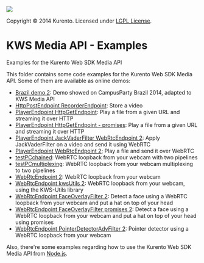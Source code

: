[![][KurentoImage]][website]

Copyright © 2014 Kurento. Licensed under [LGPL License].

KWS Media API - Examples
=============
Examples for the Kurento Web SDK Media API

This folder contains some code examples for the Kurento Web SDK Media API. Some
of them are available as online demos:

* [Brazil demo 2](./brazil_demo_2):
Demo showed on CampusParty Brazil 2014, adapted to KWS Media API
* [HttpPostEndpoint RecorderEndpoint](./HttpPostEndpoint-RecorderEndpoint):
Store a video
* [PlayerEndpoint HttpGetEndpoint](./PlayerEndpoint-HttpGetEndpoint):
Play a file from a given URL and streaming it over HTTP
* [PlayerEndpoint HttpGetEndpoint - promises](./PlayerEndpoint-HttpGetEndpoint_promises):
Play a file from a given URL and streaming it over HTTP
* [PlayerEndpoint JackVaderFilter WebRtcEndpoint 2](./PlayerEndpoint-JackVaderFilter-WebRtcEndpoint_2):
Apply JackVaderFilter on a video and send it using WebRTC
* [PlayerEndpoint WebRtcEndpoint 2](./PlayerEndpoint-WebRtcEndpoint_2);
Play a file and send it over WebRTC
* [testPCchained](./testPCchained):
WebRTC loopback from your webcam with two pipelines
* [testPCmultiplexing](./testPCmultiplexing):
WebRTC loopback from your webcam multiplexing to two pipelines
* [WebRtcEndpoint 2](./WebRtcEndpoint_2):
WebRTC loopback from your webcam
* [WebRtcEndpoint kwsUtils 2](./WebRtcEndpoint-kwsUtils_2):
WebRTC loopback from your webcam, using the KWS-Utils library
* [WebRtcEndpoint FaceOverlayFilter 2](./WebRtcEndpoint-FaceOverlayFilter_2):
Detect a face using a WebRTC loopback from your webcam and put a hat on top of
your head
* [WebRtcEndpoint FaceOverlayFilter promises 2](./WebRtcEndpoint-FaceOverlayFilter_promises_2):
Detect a face using a WebRTC loopback from your webcam and put a hat on top of
your head using promises
* [WebRtcEndpoint PointerDetectorAdvFilter 2](./WebRtcEndpoint-PointerDetectorAdvFilter_2):
Pointer detector using a WebRTC loopback from your webcam

Also, there're some examples regarding how to use the Kurento Web SDK Media API
from [Node.js].


[KurentoImage]: https://secure.gravatar.com/avatar/21a2a12c56b2a91c8918d5779f1778bf?s=120
[LGPL License]: http://www.gnu.org/licenses/lgpl-2.1.html
[Node.js]: http://nodejs.org
[website]: http://kurento.org
